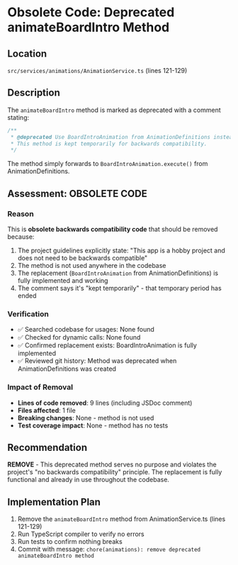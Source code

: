 # Obsolete Code: Deprecated animateBoardIntro Method

## Location
`src/services/animations/AnimationService.ts` (lines 121-129)

## Description
The `animateBoardIntro` method is marked as deprecated with a comment stating:
```typescript
/**
 * @deprecated Use BoardIntroAnimation from AnimationDefinitions instead
 * This method is kept temporarily for backwards compatibility.
 */
```

The method simply forwards to `BoardIntroAnimation.execute()` from AnimationDefinitions.

## Assessment: OBSOLETE CODE

### Reason
This is **obsolete backwards compatibility code** that should be removed because:
1. The project guidelines explicitly state: "This app is a hobby project and does not need to be backwards compatible"
2. The method is not used anywhere in the codebase
3. The replacement (`BoardIntroAnimation` from AnimationDefinitions) is fully implemented and working
4. The comment says it's "kept temporarily" - that temporary period has ended

### Verification
- ✅ Searched codebase for usages: None found
- ✅ Checked for dynamic calls: None found
- ✅ Confirmed replacement exists: BoardIntroAnimation is fully implemented
- ✅ Reviewed git history: Method was deprecated when AnimationDefinitions was created

### Impact of Removal
- **Lines of code removed**: 9 lines (including JSDoc comment)
- **Files affected**: 1 file
- **Breaking changes**: None - method is not used
- **Test coverage impact**: None - method has no tests

## Recommendation
**REMOVE** - This deprecated method serves no purpose and violates the project's "no backwards compatibility" principle. The replacement is fully functional and already in use throughout the codebase.

## Implementation Plan
1. Remove the `animateBoardIntro` method from AnimationService.ts (lines 121-129)
2. Run TypeScript compiler to verify no errors
3. Run tests to confirm nothing breaks
4. Commit with message: `chore(animations): remove deprecated animateBoardIntro method`

